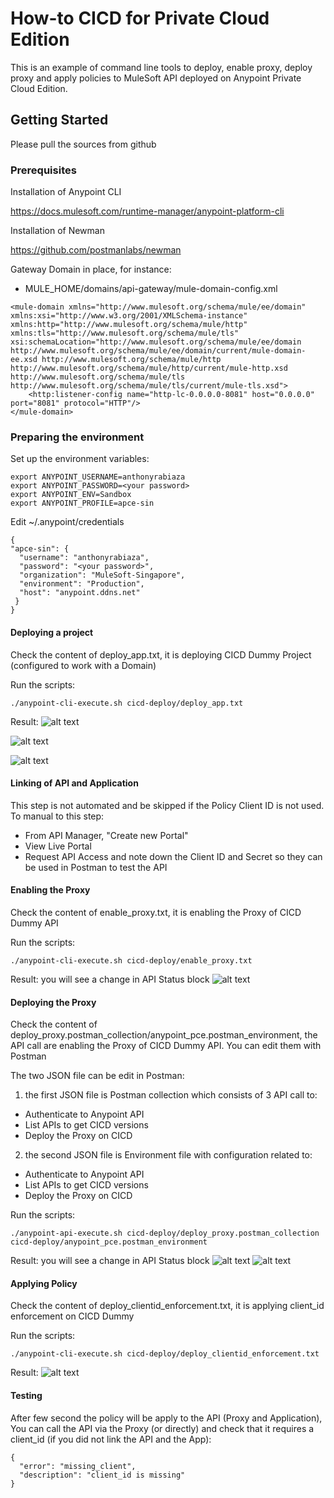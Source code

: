# How-to CICD for Private Cloud Edition

This is an example of command line tools to deploy, enable proxy, deploy proxy and apply policies to MuleSoft API deployed on Anypoint Private Cloud Edition.

## Getting Started

Please pull the sources from github

### Prerequisites

Installation of Anypoint CLI

https://docs.mulesoft.com/runtime-manager/anypoint-platform-cli

Installation of Newman

https://github.com/postmanlabs/newman

Gateway Domain in place, for instance:
- MULE_HOME/domains/api-gateway/mule-domain-config.xml
```
<mule-domain xmlns="http://www.mulesoft.org/schema/mule/ee/domain" xmlns:xsi="http://www.w3.org/2001/XMLSchema-instance" xmlns:http="http://www.mulesoft.org/schema/mule/http" xmlns:tls="http://www.mulesoft.org/schema/mule/tls" xsi:schemaLocation="http://www.mulesoft.org/schema/mule/ee/domain http://www.mulesoft.org/schema/mule/ee/domain/current/mule-domain-ee.xsd http://www.mulesoft.org/schema/mule/http http://www.mulesoft.org/schema/mule/http/current/mule-http.xsd http://www.mulesoft.org/schema/mule/tls http://www.mulesoft.org/schema/mule/tls/current/mule-tls.xsd">
    <http:listener-config name="http-lc-0.0.0.0-8081" host="0.0.0.0" port="8081" protocol="HTTP"/>
</mule-domain>
```

### Preparing the environment

Set up the environment variables:
```
export ANYPOINT_USERNAME=anthonyrabiaza
export ANYPOINT_PASSWORD=<your password>
export ANYPOINT_ENV=Sandbox
export ANYPOINT_PROFILE=apce-sin
```

Edit ~/.anypoint/credentials

```
{
"apce-sin": {
  "username": "anthonyrabiaza",
  "password": "<your password>",
  "organization": "MuleSoft-Singapore",
  "environment": "Production",
  "host": "anypoint.ddns.net"
 }
}
```

#### Deploying a project

Check the content of deploy_app.txt, it is deploying CICD Dummy Project (configured to work with a Domain)

Run the scripts:
```
./anypoint-cli-execute.sh cicd-deploy/deploy_app.txt
```

Result:
![alt text](resources/1a-RuntimeManager.png "Anypoint")

![alt text](resources/1b-APIManager.png "Anypoint")

![alt text](resources/1c-APIManager.png "Anypoint")

#### Linking of API and Application

This step is not automated and be skipped if the Policy Client ID is not used.
To manual to this step:
- From API Manager, "Create new Portal"
- View Live Portal
- Request API Access and note down the Client ID and Secret so they can be used in Postman to test the API


#### Enabling the Proxy

Check the content of enable_proxy.txt, it is enabling the Proxy of CICD Dummy API

Run the scripts:
```
./anypoint-cli-execute.sh cicd-deploy/enable_proxy.txt
```

Result: you will see a change in API Status block
![alt text](resources/3a-APIManager.png "Anypoint")

#### Deploying the Proxy

Check the content of deploy_proxy.postman_collection/anypoint_pce.postman_environment, the API call are enabling the Proxy of CICD Dummy API. You can edit them with Postman

The two JSON file can be edit in Postman:

1. the first JSON file is Postman collection which consists of 3 API call to:
  * Authenticate to Anypoint API
  * List APIs to get CICD versions
  * Deploy the Proxy on CICD
  
2. the second JSON file is Environment file with configuration related to:
  * Authenticate to Anypoint API
  * List APIs to get CICD versions
  * Deploy the Proxy on CICD

Run the scripts:
```
./anypoint-api-execute.sh cicd-deploy/deploy_proxy.postman_collection cicd-deploy/anypoint_pce.postman_environment
```

Result: you will see a change in API Status block
![alt text](resources/4a-APIManager.png "Anypoint")
![alt text](resources/4b-RuntimeManager.png "Anypoint")

#### Applying Policy

Check the content of deploy_clientid_enforcement.txt, it is applying client_id enforcement on CICD Dummy

Run the scripts:
```
./anypoint-cli-execute.sh cicd-deploy/deploy_clientid_enforcement.txt
```

Result: 
![alt text](resources/5a-APIManager.png "Anypoint")

#### Testing
After few second the policy will be apply to the API (Proxy and Application), You can call the API via the Proxy (or directly) and check that it requires a client_id (if you did not link the API and the App):
```
{
  "error": "missing_client",
  "description": "client_id is missing"
}
```